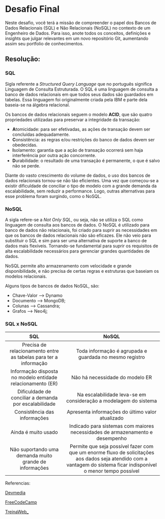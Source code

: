 # Desafio Final

Neste desafio, você terá a missão de compreender o papel dos Bancos de Dados Relacionais (SQL) e Não Relacionais (NoSQL) no contexto de um Engenheiro de Dados. Para isso, anote todos os conceitos, definições e insights que julgar relevantes em um novo repositório Git, aumentando assim seu portfolio de conhecimentos.


## Resolução:

### SQL

Sigla referente a *Structured Query Language* que no português significa Linguagem de Consulta Estruturada. O SQL é uma linguagem de consulta a banco de dados relacionais em que todos seus dados são guardados em tabelas. Essa linguagem foi originalmente criada pela IBM e parte dela baseia-se na álgebra relacional. 

Os bancos de dados relacionais seguem o modelo **ACID**, que são quatro propriedades utilizadas para preservar a integridade da transação:

- **A**tomicidade: para ser efetivadas, as ações de transação devem ser concluídas adequadamente.
- **C**onsistência: as regras e/ou restrições do banco de dados devem ser obedecidas.
- **I**solamento: garantia que a ação de transação ocorrerá sem haja interferência por outra ação concorrente.
- **D**urabilidade: o resultado de uma transação é permanente, o que é salvo não se perde.

Diante do vasto crescimento do volume de dados, o uso dos bancos de dados relacionais tornou-se não tão eficientes. Uma vez que começou-se a existir dificuldade de conciliar o tipo de modelo com a grande demanda da escalabilidade, sem reduzir a performance. Logo, outras alternativas para esse problema foram surgindo, como o NoSQL.

### NoSQL

A sigla refere-se a *Not Only SQL*, ou seja, não se utiliza o SQL como linguagem de consulta aos bancos de dados. O NoSQL é utilizado para banco de dados não relacionais, foi criado para suprir as necessidades em que os bancos de dados relacionais não são eficazes. Ele não veio para substituir o SQL e sim para ser uma alternativa de suporte a banco de dados mais flexíveis. Tornando-se fundamental para suprir os requisitos de alta escalabilidade necessários para gerenciar grandes quantidades de dados.

NoSQL permite alto armazenamento com velocidade e grande disponibilidade, e não precisa de certas regras e estruturas que baseiam os modelos relacionais.

Alguns tipos de bancos de dados NoSQL, são:
- Chave-Valor --> Dynamo
- Documento --> MongoDB;
- Colunas --> Cassandra;
- Grafos --> Neo4j;

### SQL x NoSQL

| SQL | NoSQL |
| :-: | :-: | 
| Precisa de relacionamento entre as tabelas para ter a informação | Toda informação é agrupada e guardada no mesmo registro | 
| Informação disposta no modelo entidade relacionamento (ER)| Não há necessidade do modelo ER |
| Dificuldade de conciliar a demanda por escalabilidade | Na escalabilidade leva-se em consideração a modelagem do sistema | 
| Consistência das informações | Apresenta informações do último valor atualizado | 
| Ainda é muito usado | Indicado para sistemas com maiores necessidades de armazenamento e desempenho |
| Não suportando uma demanda muito grande de informações | Permite que seja possível fazer com que um enorme fluxo de solicitações aos dados seja atendido com a vantagem do sistema ficar indisponível o menor tempo possível |


Referencias:

[Devmedia](https://www.devmedia.com.br/banco-de-dados-nosql-um-novo-paradigma-revista-sql-magazine-102/25918)

[FreeCodeCamp](https://www.freecodecamp.org/news/relational-vs-nonrelational-databases-difference-between-sql-db-and-nosql-db/)

[TreinaWeb_](https://www.treinaweb.com.br/blog/sql-vs-nosql-qual-usar)

